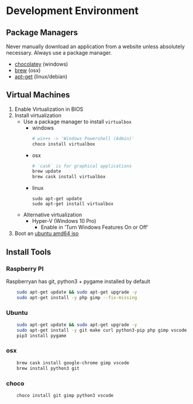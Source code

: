 Development Environment
=======================


Package Managers
----------------

Never manually download an application from a website unless absolutely necessary.
Always use a package manager.

* [chocolatey](https://chocolatey.org/) (windows)
* [brew](https://brew.sh/) (osx)
* [apt-get](https://itsfoss.com/apt-get-linux-guide/) (linux/debian)


Virtual Machines
----------------

1. Enable Virtualization in BIOS
2. Install virtualization
    * Use a package manager to install `virtualbox`
        * windows
            ```powershell
            # win+x -> 'Windows Powershell (Admin)'
            choco install virtualbox
            ```
        * osx
            ```bash
            # `cask` is for graphical applications
            brew update
            brew cask install virtualbox
            ```
        * linux
            ```
            sudo apt-get update
            sudo apt-get install virtualbox
            ```
    * Alternative virtualization
        * Hyper-V (Windows 10 Pro)
            * Enable in 'Turn Windows Features On or Off'
3. Boot an [ubuntu amd64 iso](https://www.ubuntu.com/download/desktop)


Install Tools
-------------


### Raspberry PI

Raspberryan has git, python3 + pygame installed by default

```bash
    sudo apt-get update && sudo apt-get upgrade -y
    sudo apt-get install -y php gimp --fix-missing
```


### Ubuntu

```bash
    sudo apt-get update && sudo apt-get upgrade -y
    sudo apt-get install -y git make curl python3-pip php gimp vscode
    pip3 install pygame
```


### osx

```bash
    brew cask install google-chrome gimp vscode
    brew install python3 git
```


### choco

```powershell
    choco install git gimp python3 vscode
```
